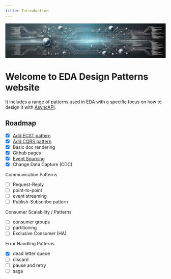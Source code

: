 ```yaml
---
title: Introduction
---
```


[![Design patterns](./assets/images/banner.png)](https://jonaslagoni.github.io/design-patterns)


# Welcome to EDA Design Patterns website

It includes a range of patterns used in EDA with a specific focus on how to design it with [AsyncAPI](https://www.asyncapi.com/).

## Roadmap

- [X] [Add ECST pattern](./event-carried-state-transfer.md)
- [X] [Add CQRS pattern](./command-query-responsibility-segregation.md)
- [X] Basic doc rendering
- [X] Github pages
- [X] [Event Sourcing](./event-source.md)
- [x] Change Data Capture (CDC)

Communication Patterns

- [ ] Request-Reply
- [ ] point-to-point
- [ ] event streaming
- [ ] Publish-Subscribe pattern

Consumer Scalability / Patterns

- [ ] consumer groups
- [ ] partitioning
- [ ] Exclusive Consumer (HA)

Error Handling Patterns

- [x] dead letter queue
- [ ] discard
- [ ] pause and retry
- [ ] saga
